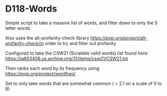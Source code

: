 # D118-Words

Simple script to take a massive list of words, and filter down to only the 5 letter words 

Also uses the alt-profanity-check library https://pypi.org/project/alt-profanity-check/in order to try and filter out profanity

Configured to take the CSW21 (Scrabble valid words) list found here: https://ia803406.us.archive.org/31/items/csw21/CSW21.txt

Then ranks each word by its frequency using https://pypi.org/project/wordfreq/

Set to only take words that are somewhat common ( > 2.1 on a scale of 0 to 8)

